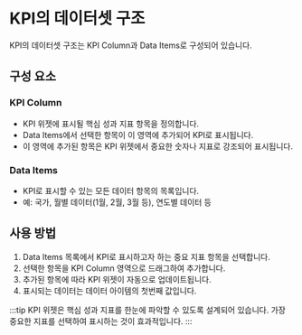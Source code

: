 # KPI의 데이터셋 구조

KPI의 데이터셋 구조는 KPI Column과 Data Items로 구성되어 있습니다.

## 구성 요소

### KPI Column
- KPI 위젯에 표시될 핵심 성과 지표 항목을 정의합니다.
- Data Items에서 선택한 항목이 이 영역에 추가되어 KPI로 표시됩니다.
- 이 영역에 추가된 항목은 KPI 위젯에서 중요한 숫자나 지표로 강조되어 표시됩니다.

### Data Items
- KPI로 표시할 수 있는 모든 데이터 항목의 목록입니다.
- 예: 국가, 월별 데이터(1월, 2월, 3월 등), 연도별 데이터 등

## 사용 방법
1. Data Items 목록에서 KPI로 표시하고자 하는 중요 지표 항목을 선택합니다.
2. 선택한 항목을 KPI Column 영역으로 드래그하여 추가합니다.
3. 추가된 항목에 따라 KPI 위젯이 자동으로 업데이트됩니다.
4. 표시되는 데이터는 데이터 아이템의 첫번째 값입니다.


:::tip
KPI 위젯은 핵심 성과 지표를 한눈에 파악할 수 있도록 설계되어 있습니다. 
가장 중요한 지표를 선택하여 표시하는 것이 효과적입니다.
:::